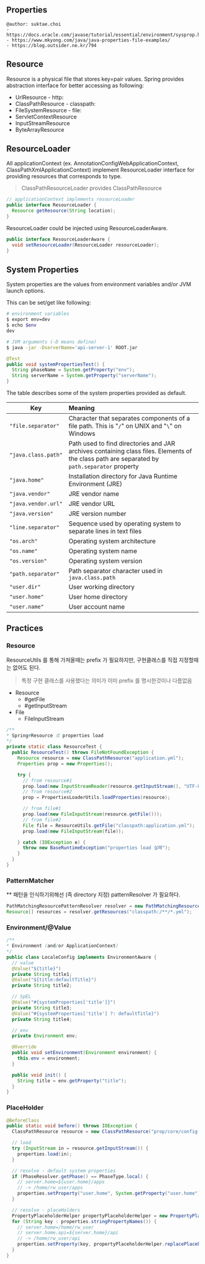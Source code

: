 ## Properties

```
@author: suktae.choi
- https://docs.oracle.com/javase/tutorial/essential/environment/sysprop.html
- https://www.mkyong.com/java/java-properties-file-examples/
- https://blog.outsider.ne.kr/794
```

## Resource

Resource is a physical file that stores key=pair values. Spring provides abstraction interface for better accessing as following:

- UrlResource - http:
- ClassPathResource - classpath:
- FileSystemResource - file:
- ServletContextResource
- InputStreamResource
- ByteArrayResource

## ResourceLoader

All applicationContext (ex. AnnotationConfigWebApplicationContext, ClassPathXmlApplicationContext) implement ResourceLoader interface for providing resources that corresponds to type.

> ClassPathResourceLoader provides ClassPathResource

```java
// applicationContext implements resourceLoader
public interface ResourceLoader {
  Resource getResource(String location);
}
```

ResourceLoader could be injected using ResourceLoaderAware.

```java
public interface ResourceLoaderAware {
  void setResourceLoader(ResourceLoader resourceLoader);
}
```

## System Properties

System properties are the values from environment variables and/or JVM launch options.

This can be set/get like following:

```bash
# environment variables
$ export env=dev
$ echo $env
dev

# JVM arguments (-D means define)
$ java -jar -DserverName='api-server-1' ROOT.jar
```

```java
@Test
public void systemPropertiesTest() {
  String phaseName = System.getProperty("env");
  String serverName = System.getProperty("serverName");
}
```

The table describes some of the system properties provided as default.

| Key                 | Meaning                                                      |
| ------------------- | :----------------------------------------------------------- |
| `"file.separator"`  | Character that separates components of a file path. This is "`/`" on UNIX and "`\`" on Windows |
| `"java.class.path"` | Path used to find directories and JAR archives containing class files. Elements of the class path are separated by `path.separator` property |
| `"java.home"`       | Installation directory for Java Runtime Environment (JRE)    |
| `"java.vendor"`     | JRE vendor name                                              |
| `"java.vendor.url"` | JRE vendor URL                                               |
| `"java.version"`    | JRE version number                                           |
| `"line.separator"`  | Sequence used by operating system to separate lines in text files |
| `"os.arch"`         | Operating system architecture                                |
| `"os.name"`         | Operating system name                                        |
| `"os.version"`      | Operating system version                                     |
| `"path.separator"`  | Path separator character used in `java.class.path`           |
| `"user.dir"`        | User working directory                                       |
| `"user.home"`       | User home directory                                          |
| `"user.name"`       | User account name                                            |

## Practices

### Resource

ResourceUtils 를 통해 가져올때는 prefix 가 필요하지만, 구현클래스를 직접 지정할때는 없어도 된다.

>특정 구현 클래스를 사용했다는 의미가 이미 prefix 를 명시한것이나 다름없음

- Resource
  - \#getFile
  - \#getInputStream
- File
  - FileInputStream

```java
/**
* Spring#Resource 로 properties load
*/
private static class ResourceTest {
  public ResourceTest() throws FileNotFoundException {
    Resource resource = new ClassPathResource("application.yml");
    Properties prop = new Properties();

    try {
      // from resource#1
      prop.load(new InputStreamReader(resource.getInputStream(), "UTF-8"));
      // from resource#2
      prop = PropertiesLoaderUtils.loadProperties(resource);

      // from file#1
      prop.load(new FileInputStream(resource.getFile()));
      // from file#2
      File file = ResourceUtils.getFile("classpath:application.yml");
      prop.load(new FileInputStream(file));

    } catch (IOException e) {
      throw new BaseRuntimeException("properties load 실패");
    }
  }
}
```

### PatternMatcher

** 패턴을 인식하기위해선 (즉 directory 지정) patternResolver 가 필요하다.

```java
PathMatchingResourcePatternResolver resolver = new PathMatchingResourcePatternResolver();
Resource[] resources = resolver.getResources("classpath:/**/*.yml");
```

### Environment/@Value

```java
/**
* Environment (and/or ApplicationContext)
*/
public class LocaleConfig implements EnvironmentAware {
  // value
  @Value("${title}")
  private String title1;
  @Value("${title:defaultTitle}")
  private String title2;

  // SpEL
  @Value("#{systemProperties['title']}")
  private String title3;
  @Value("#{systemProperties['title'] ?: defaultTitle}")
  private String title4;

  // env
  private Environment env;

  @Override
  public void setEnvironment(Environment environment) {
    this.env = environment;
  }

  public void init() {
    String title = env.getProperty("title");
  }
}
```

### PlaceHolder

```java
@BeforeClass
public static void before() throws IOException {
  ClassPathResource resource = new ClassPathResource("prop/core/config-default.properties");

  // load
  try (InputStream in = resource.getInputStream()) {
    properties.load(in);
  }

  // resolve - default system properties 
  if (PhaseResolver.getPhase() == PhaseType.local) {
    // server.home=${user.home}/apps
    // -> /home/rw_user/apps
    properties.setProperty("user.home", System.getProperty("user.home"));
  }

  // resolve - placeHolders
  PropertyPlaceholderHelper propertyPlaceholderHelper = new PropertyPlaceholderHelper(PlaceholderConfigurerSupport.DEFAULT_PLACEHOLDER_PREFIX, PlaceholderConfigurerSupport.DEFAULT_PLACEHOLDER_SUFFIX);
  for (String key : properties.stringPropertyNames()) {
    // server.home=/home/rw_user
    // server.home.api=${server.home}/api
    // -> /home/rw_user/api
    properties.setProperty(key, propertyPlaceholderHelper.replacePlaceholders(properties.getProperty(key), properties));
  }
}
```